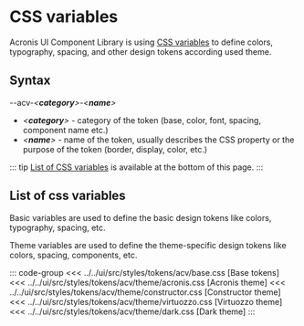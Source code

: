 # CSS variables

Acronis UI Component Library is using [CSS variables](https://developer.mozilla.org/en-US/docs/Web/CSS/Using_CSS_custom_properties) to define colors, typography, spacing, 
and other design tokens according used theme.

## Syntax

--acv-_\<**category**\>_-_\<**name**\>_

- _\<**category**\>_ - category of the token (base, color, font, spacing, component name etc.)
- _\<**name**\>_ - name of the token, usually describes the CSS property or the purpose of the token (border, display, color, etc.)

::: tip
[List of CSS variables](#list-of-basic-variables) is available at the bottom of this page.
:::

## List of css variables

Basic variables are used to define the basic design tokens like colors, typography, spacing, etc.

Theme variables are used to define the theme-specific design tokens like colors, spacing, components, etc.


::: code-group
<<< ../../ui/src/styles/tokens/acv/base.css [Base tokens]
<<< ../../ui/src/styles/tokens/acv/theme/acronis.css [Acronis theme]
<<< ../../ui/src/styles/tokens/acv/theme/constructor.css [Constructor theme]
<<< ../../ui/src/styles/tokens/acv/theme/virtuozzo.css [Virtuozzo theme]
<<< ../../ui/src/styles/tokens/acv/theme/dark.css [Dark theme]
:::

